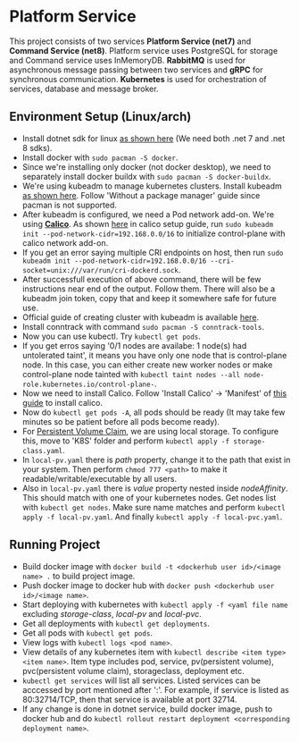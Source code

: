# Platform Service

This project consists of two services **Platform Service (net7)** and **Command Service (net8)**. Platform service uses PostgreSQL for storage and Command service uses InMemoryDB. **RabbitMQ** is used for asynchronous message passing between two services  and **gRPC** for synchronous communication. **Kubernetes** is used for orchestration of services, database and message broker.

## Environment Setup (Linux/arch)
* Install dotnet sdk for linux [as shown here](https://learn.microsoft.com/en-us/dotnet/core/install/linux-scripted-manual#scripted-install) (We need both .net 7 and .net 8 sdks).
* Install docker with `sudo pacman -S docker`.
* Since we're installing only docker (not docker desktop), we need to separately install docker buildx with `sudo pacman -S docker-buildx`.
* We're using kubeadm to manage kubernetes clusters. Install kubeadm [as shown here](https://kubernetes.io/docs/setup/production-environment/tools/kubeadm/install-kubeadm/). Follow 'Without a package manager' guide since pacman is not supported.
* After kubeadm is configured, we need a Pod network add-on. We're using [**Calico**](https://www.tigera.io/project-calico/). As shown [here](https://docs.tigera.io/calico/latest/getting-started/kubernetes/hardway/standing-up-kubernetes) in calico setup guide, run `sudo kubeadm init --pod-network-cidr=192.168.0.0/16` to initialize control-plane with calico network add-on.
* If you get an error saying multiple CRI endpoints on host, then run `sudo kubeadm init --pod-network-cidr=192.168.0.0/16 --cri-socket=unix:///var/run/cri-dockerd.sock`.
* After successfull execution of above command, there will be few instructions near end of the output. Follow them. There will also be a kubeadm join token, copy that and keep it somewhere safe for future use.
* Official guide of creating cluster with kubeadm is available [here](https://kubernetes.io/docs/setup/production-environment/tools/kubeadm/create-cluster-kubeadm/).
* Install conntrack with command `sudo pacman -S conntrack-tools`.
* Now you can use kubectl. Try `kubectl get pods`.
* If you get erros saying '0/1 nodes are availabe: 1 node(s) had untolerated taint', it means you have only one node that is control-plane node. In this case, you can either create new worker nodes or make control-plane node tainted with `kubectl taint nodes --all node-role.kubernetes.io/control-plane-`.
* Now we need to install Calico. Follow 'Install Calico' -> 'Manifest' of [this guide](https://docs.tigera.io/calico/latest/getting-started/kubernetes/self-managed-onprem/onpremises#install-calico) to install calico.
* Now do `kubectl get pods -A`, all pods should be ready (It may take few minutes so be patient before all pods become ready).
* For [Persistent Volume Claim](https://kubernetes.io/docs/concepts/storage/persistent-volumes/), we are using local storage. To configure this, move to 'K8S' folder and perform `kubectl apply -f storage-class.yaml`.
* In `local-pv.yaml` there is _path_ property, change it to the path that exist in your system. Then perform `chmod 777 <path>` to make it readable/writable/executable by all users. 
* Also in `local-pv.yaml` there is _value_ property nested inside _nodeAffinity_. This should match with one of your kubernetes nodes. Get nodes list with `kubectl get nodes`. Make sure name matches and perform `kubectl apply -f local-pv.yaml`. And finally `kubectl apply -f local-pvc.yaml`.

## Running Project
* Build docker image with `docker build -t <dockerhub user id>/<image name> .` to build project image.
* Push docker image to docker hub with `docker push <dockerhub user id>/<image name>`.
* Start deploying with kubernetes with `kubectl apply -f <yaml file name` excluding _storage-class_, _local-pv_ and _local-pvc_.
* Get all deployments with `kubectl get deployments`.
* Get all pods with `kubectl get pods`.
* View logs with `kubectl logs <pod name>`.
* View details of any kubernetes item with `kubectl describe <item type> <item name>`. Item type includes pod, service, pv(persistent volume), pvc(persistent volume claim), storageclass, deployment etc.
* `kubectl get services` will list all services. Listed services can be acccessed by port mentioned after ':'. For example, if service is listed as 80:32714/TCP, then that service is available at port 32714.
* If any change is done in dotnet service, build docker image, push to docker hub and do `kubectl rollout restart deployment <corresponding deployment name>`.